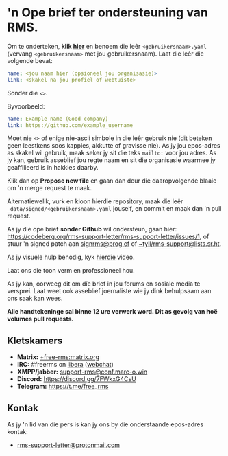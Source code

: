 # 'n Ope brief ter ondersteuning van RMS.

Om te onderteken, **klik [hier](https://github.com/rms-support-letter/rms-support-letter.github.io/new/master/_data/signed)** en benoem die leêr `<gebruikersnaam>.yaml` (vervang `<gebruikersnaam>` met jou gebruikersnaam). Laat die leêr die volgende bevat:

```yaml
name: <jou naam hier (opsioneel jou organisasie)>
link: <skakel na jou profiel of webtuiste>
```

Sonder die `<>`.

Byvoorbeeld:
```yaml
name: Example name (Good company)
link: https://github.com/example_username
```

Moet nie `<>` of enige nie-ascii simbole in die leêr gebruik nie (dit beteken geen leestkens soos kappies, akkutte of gravisse nie). As jy jou epos-adres as skakel wil gebruik, maak seker jy sit die teks `mailto:` voor jou adres. As jy kan, gebruik asseblief jou regte naam en sit die organisasie waarmee jy geaffilieerd is in hakkies daarby. 

Klik dan op **Propose new file** en gaan dan deur die daaropvolgende blaaie om 'n merge request te maak. 

Alternatiewelik, vurk en kloon hierdie repository, maak die leêr `_data/signed/<gebruikersnaam>.yaml` jouself, en commit en maak dan 'n pull request.  

As jy die ope brief **sonder Github** wil ondersteun, gaan hier: https://codeberg.org/rms-support-letter/rms-support-letter/issues/1, of stuur 'n signed patch aan [signrms@prog.cf](mailto:signrms@prog.cf) of [~tyil/rms-support@lists.sr.ht](mailto:~tyil/rms-support@lists.sr.ht).

As jy visuele hulp benodig, kyk [hierdie](https://invidious.snopyta.org/watch?v=1lz5S5oS8CU) video.

Laat ons die toon verm en professioneel hou.

As jy kan, oorweeg dit om díe brief in jou forums en sosiale media te versprei. Laat weet ook asseblief joernaliste wie jy dink behulpsaam aan ons saak kan wees. 

**Alle handtekeninge sal binne 12 ure verwerk word. Dit as gevolg van hoë volumes pull requests.**

## Kletskamers

- **Matrix:** [+free-rms:matrix.org](https://matrix.to/#/+free-rms:matrix.org)
- **IRC:** #freerms on [libera](https://libera.chat) ([webchat](https://kiwiirc.com/client/irc.libera.chat/#freerms))
- **XMPP/jabber:** [support-rms@conf.marc-o.win](xmpp:support-rms@conf.marc-o.win?join)
- **Discord:** https://discord.gg/7FWkxG4CsU
- **Telegram:** https://t.me/free_rms

## Kontak

As jy 'n lid van die pers is kan jy ons by die onderstaande epos-adres kontak:
- rms-support-letter@protonmail.com

